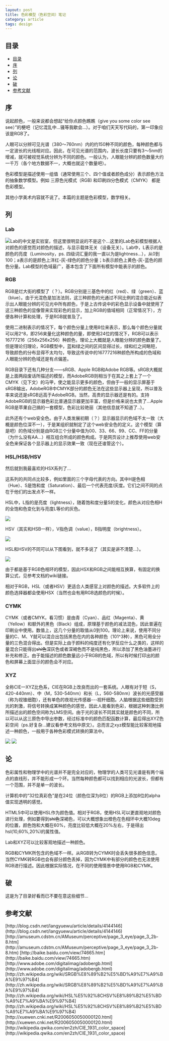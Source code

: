 ```yaml
---
layout: post
title: 色彩模型（色彩空间）笔记
category: article
tags: design
---
```

## 目录

<nav>

*   [目录](#index)
*   [序](#p1)
*   [列](#p2)
*   [论](#p3)
*   [破](#p4)
*   [参考文献](#arti)
</nav>

<a name="p1"></a>

## 序

说起颜色，一般来说都会想起“给你点颜色瞧瞧（give you some color see see）”的梗吧（记忆混乱中…骚等我歇会…）。对于咱们天天写代码的，第一印象应该是RGB了。

人眼可以分辨可见光谱（380～760nm）内的约150种不同的颜色，每种颜色都与一定波长的光线相对应。因此，在可见光谱的范围内，波长长度只要有3～5nm的增减，就可被视觉系统分辨为不同的颜色。一般认为，人眼能分辨的颜色数量大约一千万（各个地方数据不一，大概也就这个数量吧）。

色彩模型是描述使用一组值（通常使用三个、四个值或者颜色成分）表示颜色方法的抽象数学模型。例如 三原色光模式（RGB) 和印刷四分色模式（CMYK） 都是色彩模型。

其他小学美术内容就不说了。本篇的主题是色彩模型，数学相关。

<a name="p2"></a>

## 列

### Lab

![](http://ww2.sinaimg.cn/large/94fef42ejw1e8qnaqlk61j20k10k7gnm.jpg)Lab的中文是实验室，但这里很明显说的不是这个…这里的Lab色彩模型根据人对颜色的感觉而对颜色的描述，与显示载体无关（设备无关）。Lab中，L表示的是颜色的亮度（Luminosity，ps. 四级词汇量的我一直以为是lightness…），从0到100；a表示的是颜色上洋红-灰-绿色的颜色分量；b表示颜色上黄色-灰-蓝色的颜色分量。Lab模型的色域最广，基本包含了下面所有模型中能表示的颜色。

### RGB

RGB是烂大街的模型了（？）。RGB分别是三基色中的红（red）、绿（green）、蓝（blue）。由于光混色是加法法则，这三种颜色的光通过不同比例的混合能近似表示出人眼能分辨的可见光中所有颜色，于是上古传说中的彩色显示设备中就使用了这三种颜色的显像管来实现彩色的显示，加上RGB的值域相同（正常情况下），方便各种计算和处理，于是RGB就普及了。

使用二进制表示的情况下，每个颜色分量上使用8位来表示，那么每个颜色分量就可以用2^8，即256来量化这种颜色的量，即使用24位的情况下，RGB可以表示16777216（256x256x256）种颜色，理论上大概就是人眼能分辨的颜色数量了。但是理论归理论，RGB模型中，蓝和绿之间的区间显得过长，绿和红之间略短，导致颜色的分布显得不太均匀，导致这传说中的16777216种颜色所构成的色域和人眼能分辨的色域还是有点偏差。

RGB目录下还有几种分支——sRGB、Apple RGB和Adobe RGB等。sRGB大概就是上面两段废话所描述的模型，而AdobeRGB则相当于在其之上套上了一个CMYK（见下文）的马甲，使之能显示更多的颜色，但由于一般的显示屏基于sRGB输出，AdobeRGB中CMYK部分的颜色无法在这些显示器上呈现，所以普及率来说还是sRGB远高于AdobeRGB。当然，高贵的显示器还是有的。支持AdobeRGB的显示器色彩比普通显示器更加丰富，但是价格来说也太贵了…Apple RGB是苹果自己搞的一套模型，色彩比较艳丽（其他信息就不知道了..）。

此外还有个web安全色。由于人类发展初期（？）显示器显示的色域不太一致（大概是颜色位深不一），于是某组织就制定了这个web安全色的定义。这个模型（算是吧）的色域分别是由RGB三个分量中值为00、33、66、99、CC、FF的分量（为什么没有AA…）相互组合所成的颜色构成。于是网页设计上推荐使用web安全色来保证各个显示器上的显示效果一致（现在还谁管这个）。

### HSL/HSB/HSV

然后就到我最喜欢的HSX系列了…

这系列的共同点比较多，例如里面的三个字母代表的方向。其中H是色相（Hue）、S是饱和度（Saturation）、最后一个代表亮度/灰度。它们之间不同的点在于他们的出发点不一样。

HSL中，L指的是亮度（lightness），随着饱和度分量S的变化，颜色从对应色相H的全饱和色变化到与亮度L等价的灰色。

![](http://ww1.sinaimg.cn/large/94fef42ejw1e8qnfqq337j205k05xt8n.jpg)<p>
<p>HSV（其实和HSB一样），V指色调（value），B指明度（brightness）。

![](http://ww3.sinaimg.cn/large/94fef42ejw1e8qni2ddvcj206404w749.jpg)<p>

<p>HSL和HSV的不同可以从下图看到，就不多说了（其实是讲不清楚...）。

![](http://ww4.sinaimg.cn/large/94fef42ejw1e8qnjakheej20b404fdg5.jpg)<p>

<p>由于都是基于RGB色相环的模型，因此HSX和RGB之间能相互换算，有固定的换算公式，见参考文档的wiki链接。

相对于RGB，HSL（或者HSV）更适合人类感官上对颜色的描述。大多软件上的颜色选择器都会使用HSX（当然也会有用RGB选颜色的时候）。

### CYMK

CYMK（或者CMYK，看习惯）是由青（Cyan）、品红（Magenta）、黄（Yellow）和额外的黑色（Black）组成，原理基于颜色的减法混色，因此普遍在印刷业中使用。数值上，这几个分量的取值从0到100。理论上来说，使用不同分量的C、M、Y就可以混合出包括黑色在内的各种颜色（101^3种），黑色可用全分量的三色混合得出。但是实际上由于颜料的纯度还有化学反应什么之类的，这样的量混合只能得出<del datetime="2013-09-18T07:02:22+00:00">shi色</del>深灰色或者深褐色而不是纯黑色，所以添加了黑色油墨进行补充和修正。由于能描述的颜色数量远小于RGB的色域，所以有时候打印出的颜色和屏幕上面显示的颜色会不对应。

### XYZ

全称CIE—XYZ比色系，CIE在RGB上改良而出的一套系统。人眼有对于短（S，420-440nm）、中（M，530-540nm）和长（L，560-580nm）波长的光感受器（称为视锥细胞），还有单色的夜视光传感器---视杆细胞。人脑根据这些细胞受到光的刺激，将信号转换成某种颜色的感觉，因此人能看到色彩，根据这种刺激比例所描述出的颜色空间称为LMS空间。由于光的波长不同其实就是颜色的不同，所以可以从这三原色中导出参数，经过标准中的颜色匹配函数计算，最后得出XYZ色彩空间（ps.好复杂…建议看参考文档中原文）。总而言之xyz模型能比较客观地描述一种颜色，一般用于各种色彩模式转换的算法中。

![](http://ww4.sinaimg.cn/large/94fef42ejw1e8qnk3ulgyj20b40aiq31.jpg)   ![](http://ww1.sinaimg.cn/large/94fef42ejw1e8qnktbuo9j209209mgly.jpg)<p>

<a name="p3"></a>

## 论

<p>色彩属性和物理学中的光谱并不是完全对应的，物理学的人类可见光谱是有两个端点的直线形，并不能形成一个环。当然每种颜色都可以找到相应的光波长，但都有一个范围，并不是单一的波长。

计算机中的“32位真彩色”是在24位（颜色位深为8位）的RGB上添加8位的alpha值实现透明的感觉。

HTML5中可以使用HSL作为颜色值。相对于RGB，使用HSL可以更直观地对颜色进行处理，例如要得到<del datetime="2013-09-18T06:57:28+00:00">shi色</del>深褐色，可以大概想象出橙色在色相环中大概10deg的位置，颜色饱和大概在60%，亮度比较低大概在20%左右，于是得出hsl(10,60%,20%)的属性值。

Lab和XYZ可以比较客观地描述一种颜色。

RGB和CYMK所包含的色域不一样。从RGB转为CYMK时会丢失很多颜色信息。当然CYMK转RGB也会有部分颜色丢掉，因为CYMK中有部分的颜色也无法使用RGB进行描述。因此根据实际情况，在不同的使用情景中使用RGB和CYMK。

<a name="p4"></a>

## 破

这是为了目录好看而已不要在意这些细节…

<a name="arti"></a>

## 参考文献

<aside class="arti">
[http://blog.csdn.net/langyuewu/article/details/4144146](http://blog.csdn.net/langyuewu/article/details/4144146)
[http://amuseum.cdstm.cn/AMuseum/perceptive/page_3_eye/page_3_2b-8.htm](http://amuseum.cdstm.cn/AMuseum/perceptive/page_3_eye/page_3_2b-8.htm)
[http://baike.baidu.com/view/74665.htm](http://baike.baidu.com/view/74665.htm)
[http://www.adobe.com/digitalimag/adobergb.html](http://www.adobe.com/digitalimag/adobergb.html)
[http://zh.wikipedia.org/wiki/SRGB%E8%89%B2%E5%BD%A9%E7%A9%BA%E9%97%B4](http://zh.wikipedia.org/wiki/SRGB%E8%89%B2%E5%BD%A9%E7%A9%BA%E9%97%B4)
[http://zh.wikipedia.org/wiki/HSL%E5%92%8CHSV%E8%89%B2%E5%BD%A9%E7%A9%BA%E9%97%B4](http://zh.wikipedia.org/wiki/HSL%E5%92%8CHSV%E8%89%B2%E5%BD%A9%E7%A9%BA%E9%97%B4)
[http://xuewen.cnki.net/R2006050050000120.html](http://xuewen.cnki.net/R2006050050000120.html)
[http://wikipedia.qwika.com/en2zh/CIE_1931_color_space](http://wikipedia.qwika.com/en2zh/CIE_1931_color_space)
</aside>
</div>